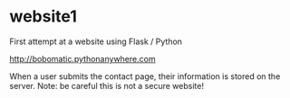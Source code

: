 # website1
First attempt at a website using Flask / Python

http://bobomatic.pythonanywhere.com

When a user submits the contact page, their information is stored on the server. Note: be careful this is not a secure website!
